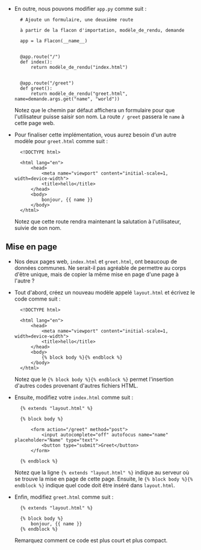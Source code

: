 * En outre, nous pouvons modifier `app.py` comme suit :

        # Ajoute un formulaire, une deuxième route

        à partir de la flacon d'importation, modèle_de_rendu, demande

        app = la Flacon(__name__)
        
        
        @app.route("/")
        def index():
            return modèle_de_rendu("index.html")
        
        
        @app.route("/greet")
        def greet():
            return modèle_de_rendu("greet.html", name=demande.args.get("name", "world"))
        
    
     Notez que le chemin par défaut affichera un formulaire pour que l'utilisateur puisse saisir son nom. La route `/ greet` passera le `name` à cette page web.

* Pour finaliser cette implémentation, vous aurez besoin d'un autre modèle pour `greet.html` comme suit :

        <!DOCTYPE html>
        
        <html lang="en">
            <head>
                <meta name="viewport" content="initial-scale=1, width=device-width">
                <title>hello</title>
            </head>
            <body>
                bonjour, {{ name }}
            </body>
        </html>
        
    
     Notez que cette route rendra maintenant la salutation à l'utilisateur, suivie de son nom.
    

Mise en page
------

* Nos deux pages web, `index.html` et `greet.html`, ont beaucoup de données communes. Ne serait-il pas agréable de permettre au corps d'être unique, mais de copier la même mise en page d'une page à l'autre ?
* Tout d'abord, créez un nouveau modèle appelé `layout.html` et écrivez le code comme suit :

        <!DOCTYPE html>
        
        <html lang="en">
            <head>
                <meta name="viewport" content="initial-scale=1, width=device-width">
                <title>hello</title>
            </head>
            <body>
                {% block body %}{% endblock %}
            </body>
        </html>
        
    
     Notez que le `{% block body %}{% endblock %}` permet l'insertion d'autres codes provenant d'autres fichiers HTML.
    
* Ensuite, modifiez votre `index.html` comme suit :

        {% extends "layout.html" %}
        
        {% block body %}
        
            <form action="/greet" method="post">
                <input autocomplete="off" autofocus name="name" placeholder="Name" type="text">
                <button type="submit">Greet</button>
            </form>
        
        {% endblock %}
        
    
     Notez que la ligne `{% extends "layout.html" %}` indique au serveur où se trouve la mise en page de cette page. Ensuite, le `{% block body %}{% endblock %}` indique quel code doit être inséré dans `layout.html`.
    
* Enfin, modifiez `greet.html` comme suit :

        {% extends "layout.html" %}
        
        {% block body %}
            bonjour, {{ name }}
        {% endblock %}
        
    
     Remarquez comment ce code est plus court et plus compact.